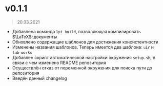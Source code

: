 # v0.1.1

> 20.03.2021

- Добавлена команда `lpt build`, позволяющая компилировать $`\LaTeX`$-документы
- Обновлено содержащие шаблонов для достижения консистентности
- Изменены названия шаблонов. Теперь имеется два шаблона: `uir` и `lab-works`
- Добавлен скрипт автоматической настройки окружения `setup.sh`, в связи с чем изменено README репозитория
- Осуществлён отказ от переменной окружения для поиска пути до репозитория
- Введён данный changelog
